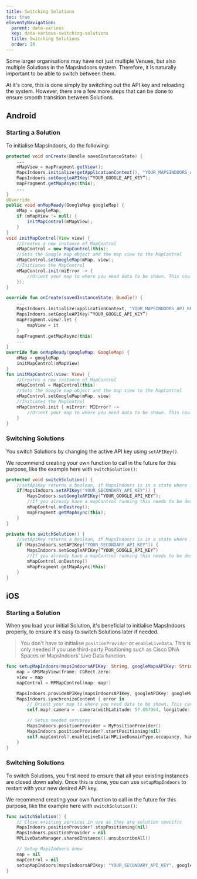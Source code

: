 ```yaml
---
title: Switching Solutions
toc: true
eleventyNavigation:
  parent: data-various
  key: data-various-switching-solutions
  title: Switching Solutions
  order: 10
---
```


Some larger organisations may have not just multiple Venues, but also multiple Solutions in the MapsIndoors system. Therefore, it is naturally important to be able to switch between them.

At it's core, this is done simply by switching out the API key and reloading the system. However, there are a few more steps that can be done to ensure smooth transition between Solutions.

## Android

### Starting a Solution

To initialise MapsIndoors, do the following:

<mi-tabs>
<mi-tab label="Java" tab-for="android-java"></mi-tab>
<mi-tab label="Kotlin" tab-for="android-kotlin"></mi-tab>
<mi-tab-panel id="android-java">

```java
protected void onCreate(Bundle savedInstanceState) {
    ...
    mMapView = mapFragment.getView();
    MapsIndoors.initialize(getApplicationContext(), "YOUR_MAPSINDOORS_API_KEY");
    MapsIndoors.setGoogleAPIKey(“YOUR_GOOGLE_API_KEY”);
    mapFragment.getMapAsync(this);
    ...
}
@Override
public void onMapReady(GoogleMap googleMap) {
    mMap = googleMap;
    if (mMapView != null) {
        initMapControl(mMapView);
    }
}
void initMapControl(View view) {
    //Creates a new instance of MapControl
    mMapControl = new MapControl(this);
    //Sets the Google map object and the map view to the MapControl
    mMapControl.setGoogleMap(mMap, view);
    //Initiates the MapControl
    mMapControl.init(miError -> {
        //Orient your map to where you need data to be shown. This could be done by getting the default venue through MapsIndoors and panning the camera there
    });
}
```

</mi-tab-panel>
<mi-tab-panel id="android-kotlin">

```kotlin
override fun onCreate(savedInstanceState: Bundle?) {
    ...
    MapsIndoors.initialize(applicationContext, "YOUR_MAPSINDOORS_API_KEY")
    MapsIndoors.setGoogleAPIKey(“YOUR_GOOGLE_API_KEY”)
    mapFragment.view?.let {
        mapView = it
    }
    mapFragment.getMapAsync(this)
    ...
}
override fun onMapReady(googleMap: GoogleMap) {
    mMap = googleMap
    initMapControl(mMapView)
}
fun initMapControl(view: View) {
    //Creates a new instance of MapControl
    mMapControl = MapControl(this)
    //Sets the Google map object and the map view to the MapControl
    mMapControl.setGoogleMap(mMap, view)
    //Initiates the MapControl
    mMapControl.init { miError: MIError? ->
        //Orient your map to where you need data to be shown. This could be done by getting the default venue through MapsIndoors and panning the camera there
    }
}
```

</mi-tabs>

### Switching Solutions

You switch Solutions by changing the active API key using `setAPIKey()`.

We recommend creating your own function to call in the future for this purpose, like the example here with `switchSolution()`:

<mi-tabs>
<mi-tab label="Java" tab-for="android-java"></mi-tab>
<mi-tab label="Kotlin" tab-for="android-kotlin"></mi-tab>
<mi-tab-panel id="android-java">

```java
protected void switchSolution() {
    //setApiKey returns a boolean, if MapsIndoors is in a state where it is possible to call setApiKey. This does not validate your api key.
    if(MapsIndoors.setAPIKey("YOUR_SECONDARY_API_KEY")) {
        MapsIndoors.setGoogleAPIKey(“YOUR_GOOGLE_API_KEY”);
        //If you already have a mapControl running this needs to be destroyed
        mMapControl.onDestroy();
        mapFragment.getMapAsync(this);  
    }
}
```

</mi-tab-panel>
<mi-tab-panel id="android-kotlin">

```kotlin
private fun switchSolution() {
    //setApiKey returns a boolean, if MapsIndoors is in a state where it is possible to call setApiKey. This does not validate your api key.
    if (MapsIndoors.setAPIKey("YOUR_SECONDARY_API_KEY")) {
        MapsIndoors.setGoogleAPIKey(“YOUR_GOOGLE_API_KEY”)
        //If you already have a mapControl running this needs to be destroyed
        mMapControl.onDestroy()
        mMapFragment.getMapAsync(this)
    }
}
```

</mi-tab-panel>
</mi-tabs>

## iOS

### Starting a Solution

When you load your initial Solution, it's beneficial to initialise MapsIndoors properly, to ensure it's easy to switch Solutions later if needed.

> You don't have to initialise `positionProvider` or `enableLiveData`. This is only needed if you use third-party Positioning such as Cisco DNA Spaces or MapsIndoors' Live Data function.

```swift
func setupMapIndoors(mapsIndoorsAPIKey: String, googleMapsAPIKey: String) {
    map = GMSMapView(frame: CGRect.zero)
    view = map
    mapControl = MPMapControl(map: map!)

    MapsIndoors.provideAPIKey(mapsIndoorsAPIKey, googleAPIKey: googleMapsAPIKey)
    MapsIndoors.synchronizeContent { error in
        // Orient your map to where you need data to be shown. This can e.g. be done by pointing the camera to a specific location or getting the default venue through MapsIndoors and panning the camera there
        self.map?.camera = .camera(withLatitude: 57.057964, longitude: 9.9504112, zoom: 20)

        // Setup needed services
        MapsIndoors.positionProvider = MyPositionProvider()
        MapsIndoors.positionProvider?.startPositioning(nil)
        self.mapControl?.enableLiveData(MPLiveDomainType.occupancy, handler: self)
    }
}
```

### Switching Solutions

To switch Solutions, you first need to ensure that all your existing instances are closed down safely. Once this is done, you can use `setupMapIndoors` to restart with your new desired API key.

We recommend creating your own function to call in the future for this purpose, like the example here with `switchSolution()`:

```swift
func switchSolution() {
    // Close existing services in use as they are solution specific
    MapsIndoors.positionProvider?.stopPositioning(nil)
    MapsIndoors.positionProvider = nil
    MPLiveDataManager.sharedInstance().unsubscribeAll()

    // Setup MapsIndoors anew
    map = nil
    mapControl = nil
    setupMapIndoors(mapsIndoorsAPIKey: "YOUR_SECONDARY_API_KEY", googleMapsAPIKey: "YOUR_GOOGLE_API_KEY")
}
```
